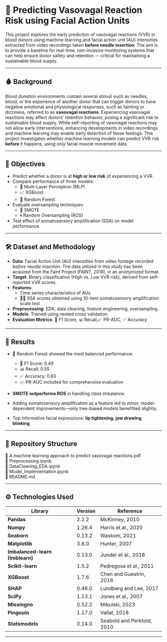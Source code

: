 # 🧠 Predicting Vasovagal Reaction Risk  using Facial Action Units

This project explores the early prediction of vasovagal reactions (VVR) in blood donors using machine learning and facial action unit (AU) intensities extracted from video recordings taken **before needle insertion**. The aim is to provide a baseline for real-time, non-invasive monitoring systems that can help ensure donor safety and retention — critical for maintaining a sustainable blood supply.

---

## 🩸 Background

Blood donation environments contain several stimuli such as needles, blood, or the experience of another donor that can trigger donors to have negative emotional and physiological responses, such as fainting or dizziness, referred to as **vasovagal reactions**. Experiencing vasovagal reactions may affect donors’ retention behavior, posing a significant risk to sustainable blood supply. While self-reporting of vasovagal reactions may not allow early interventions, enhancing developments in video recordings and machine learning may enable
early detection of these feelings. This project investigates whether machine learning models can predict VVR risk **before** it happens, using only facial muscle movement data.

---

## 🎯 Objectives

- Predict whether a donor is at **high or low risk** of experiencing a VVR.
- Compare performance of three models:
  - 🤖 Multi-Layer Perceptron (MLP)
  - 📈 XGBoost
  - 🌲 Random Forest
- Evaluate oversampling techniques:
  - 🔁 SMOTE
  - 🌀 Random Oversampling (ROS)
- Test effect of somatosensory amplification (SSA) on model performance.

---

## 🛠️ Dataset and Methodology

- **Data**: Facial Action Unit (AU) intensities from video footage recorded *before needle insertion*. The data utilized in this study has been acquired from the Faint Project
(FAINT, 2018), in an anonymized format.
- **Target**: Binary classification (High vs. Low VVR risk), derived from self-reported VVR scores.
- **Features**:
  - Time series characteristics of AUs
  - 🧍‍♀️ SSA scores obtained using 10-item somatosensory amplification scale test 
- **Preprocessing**: EDA, data cleaning, feature engineering, oversampling.
- **Models**: Trained using nested cross validation. 
- **Evaluation Metrics**: 🎯 F1 Score, 📊 Recall,📈 PR-AUC,  ✅ Accuracy

---

## 🧪 Results

- 🌳 Random Forest showed the most balanced performance:
  - 🎯 F1 Score: 0.49
  - 📊 Recall: 0.55
  - ✅ Accuracy: 0.63
  - 📈 PR-AUC included for comprehensive evaluation
    
-  **SMOTE outperforms ROS** in handling class imbalance.
-  Adding somatosensory amplification as a feature led to minor, model-dependent improvements—only tree-based models benefitted slightly.
-  Top informative facial expressions: **lip tightening**, **jaw drawing**, **blinking**.

---

## 📁 Repository Structure
📄 A machine learning approach to predict vasovagal reactions.pdf  
📓 Preprocessing.ipynb  
📓 DataCleaning_EDA.ipynb  
📓 Model_Implementation.ipynb  
📄 README.md

---

## ⚙️ Technologies Used

| **Library**       | **Version** | **Reference**                       |
|-------------------|-------------|-------------------------------------|
| **Pandas**        | 2.2.2       | McKinney, 2010                      |
| **Numpy**         | 1.26.4      | Harris et al., 2020                 |
| **Seaborn**       | 0.13.2      | Waskom, 2021                        |
| **Matplotlib**    | 3.8.0       | Hunter, 2007                        |
| **Imbalanced-learn (Imblearn)** | 0.13.0  | Junder et al., 2018       |
| **Scikit-learn**  | 1.5.2       | Pedregosa et al., 2011              |
| **XGBoost**       | 1.7.6       | Chen and Guestrin, 2016             |
| **SHAP**          | 0.46.0      | Lundberg and Lee, 2017              |
| **SciPy**         | 1.13.1      | Jones et al., 2007                  |
| **Missingno**     | 0.52.2      | Mikulski, 2023                      |
| **Pingouin**      | 1.17.0      | Vallat, 2018                        |
| **Statsmodels**   | 0.14.0      | Seabold and Perktold, 2010          |

---
